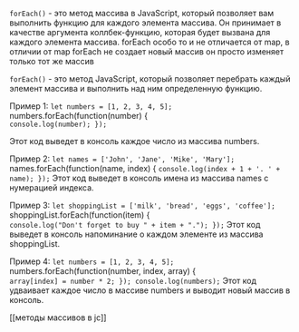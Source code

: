 `forEach()` - это метод массива в JavaScript, который позволяет вам выполнить функцию для каждого элемента массива. Он принимает в качестве аргумента коллбек-функцию, которая будет вызвана для каждого элемента массива. forEach особо то и не отличается от map, в отличии от map forEach не создает новый массив он просто изменяет только тот же массив

`forEach()` - это метод JavaScript, который позволяет перебрать каждый элемент массива и выполнить над ним определенную функцию.

Пример 1:
`let numbers = [1, 2, 3, 4, 5];
`numbers.forEach(function(number) {  
`console.log(number); });`

Этот код выведет в консоль каждое число из массива numbers.

Пример 2:
`let names = ['John', 'Jane', 'Mike', 'Mary']; 
`names.forEach(function(name, index) { 
`console.log(index + 1 + '. ' + name); });`
Этот код выведет в консоль имена из массива names с нумерацией индекса.

Пример 3:
`let shoppingList = ['milk', 'bread', 'eggs', 'coffee']; 
`shoppingList.forEach(function(item) {  
`console.log("Don't forget to buy " + item + "."); });`
Этот код выведет в консоль напоминание о каждом элементе из массива shoppingList.

Пример 4:
`let numbers = [1, 2, 3, 4, 5]; 
`numbers.forEach(function(number, index, array) {   
`array[index] = number * 2; }); console.log(numbers);`
Этот код удваивает каждое число в массиве numbers и выводит новый массив в консоль.

[[методы массивов в jc]]
